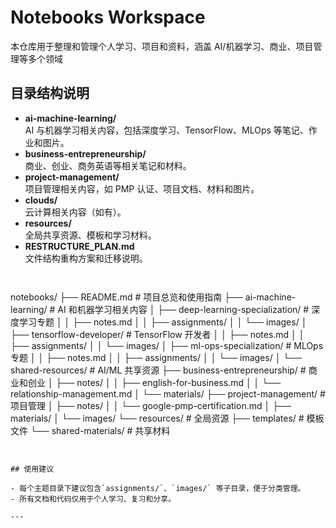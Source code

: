 # Notebooks Workspace

本仓库用于整理和管理个人学习、项目和资料，涵盖 AI/机器学习、商业、项目管理等多个领域

## 目录结构说明

- **ai-machine-learning/**  
  AI 与机器学习相关内容，包括深度学习、TensorFlow、MLOps 等笔记、作业和图片。
- **business-entrepreneurship/**  
  商业、创业、商务英语等相关笔记和材料。
- **project-management/**  
  项目管理相关内容，如 PMP 认证、项目文档、材料和图片。
- **clouds/**  
  云计算相关内容（如有）。
- **resources/**  
  全局共享资源、模板和学习材料。
- **RESTRUCTURE_PLAN.md**  
  文件结构重构方案和迁移说明。

```


```

notebooks/
├── README.md # 项目总览和使用指南
├── ai-machine-learning/ # AI 和机器学习相关内容
│ ├── deep-learning-specialization/ # 深度学习专题
│ │ ├── notes.md
│ │ ├── assignments/
│ │ └── images/
│ ├── tensorflow-developer/ # TensorFlow 开发者
│ │ ├── notes.md
│ │ ├── assignments/
│ │ └── images/
│ ├── ml-ops-specialization/ # MLOps 专题
│ │ ├── notes.md
│ │ ├── assignments/
│ │ └── images/
│ └── shared-resources/ # AI/ML 共享资源
├── business-entrepreneurship/ # 商业和创业
│ ├── notes/
│ │ ├── english-for-business.md
│ │ └── relationship-management.md
│ └── materials/
├── project-management/ # 项目管理
│ ├── notes/
│ │ └── google-pmp-certification.md
│ ├── materials/
│ └── images/
└── resources/ # 全局资源
├── templates/ # 模板文件
└── shared-materials/ # 共享材料

```


## 使用建议

- 每个主题目录下建议包含`assignments/`、`images/` 等子目录，便于分类管理。
- 所有文档和代码仅用于个人学习、复习和分享。

---
```
